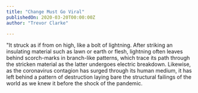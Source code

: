 ```yaml
---
title: "Change Must Go Viral"
publishedOn: 2020-03-20T00:00:00Z
author: "Trevor Clarke"

---
```


"It struck as if from on high, like a bolt of lightning. After striking an insulating material such as lawn or earth or flesh, lightning often leaves behind scorch-marks in branch-like patterns, which trace its path through the stricken material as the latter undergoes electric breakdown. Likewise, as the coronavirus contagion has surged through its human medium, it has left behind a pattern of destruction laying bare the structural failings of the world as we knew it before the shock of the pandemic.